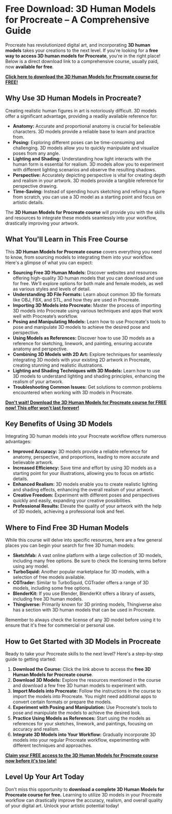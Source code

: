 # Free Download: 3D Human Models for Procreate – A Comprehensive Guide

Procreate has revolutionized digital art, and incorporating **3D human models** takes your creations to the next level. If you're looking for a **free way to access 3D human models for Procreate**, you're in the right place! Below is a direct download link to a comprehensive course, usually paid, now **available for free**.

[**Click here to download the 3D Human Models for Procreate course for FREE!**](https://udemywork.com/3d-human-models-for-procreate)

## Why Use 3D Human Models in Procreate?

Creating realistic human figures in art is notoriously difficult. 3D models offer a significant advantage, providing a readily available reference for:

*   **Anatomy:** Accurate and proportional anatomy is crucial for believable characters. 3D models provide a reliable base to learn and practice from.
*   **Posing:** Exploring different poses can be time-consuming and challenging. 3D models allow you to quickly manipulate and visualize poses from any angle.
*   **Lighting and Shading:** Understanding how light interacts with the human form is essential for realism. 3D models allow you to experiment with different lighting scenarios and observe the resulting shadows.
*   **Perspective:** Accurately depicting perspective is vital for creating depth and realism in your artwork. 3D models provide a tangible reference for perspective drawing.
*   **Time-Saving:** Instead of spending hours sketching and refining a figure from scratch, you can use a 3D model as a starting point and focus on artistic details.

The **3D Human Models for Procreate course** will provide you with the skills and resources to integrate these models seamlessly into your workflow, drastically improving your artwork.

## What You'll Learn in This Free Course

This **3D Human Models for Procreate course** covers everything you need to know, from sourcing models to integrating them into your workflow. Here's a glimpse of what you can expect:

*   **Sourcing Free 3D Human Models:** Discover websites and resources offering high-quality 3D human models that you can download and use for free. We'll explore options for both male and female models, as well as various styles and levels of detail.
*   **Understanding 3D File Formats:** Learn about common 3D file formats like OBJ, FBX, and STL, and how they are used in Procreate.
*   **Importing 3D Models into Procreate:** Master the process of importing 3D models into Procreate using various techniques and apps that work well with Procreate’s workflow.
*   **Posing and Manipulating Models:** Learn how to use Procreate's tools to pose and manipulate 3D models to achieve the desired pose and perspective.
*   **Using Models as References:** Discover how to use 3D models as a reference for sketching, linework, and painting, ensuring accurate anatomy and perspective.
*   **Combining 3D Models with 2D Art:** Explore techniques for seamlessly integrating 3D models with your existing 2D artwork in Procreate, creating stunning and realistic illustrations.
*   **Lighting and Shading Techniques with 3D Models:** Learn how to use 3D models to understand lighting and shading principles, enhancing the realism of your artwork.
*   **Troubleshooting Common Issues:** Get solutions to common problems encountered when working with 3D models in Procreate.

[**Don't wait! Download the 3D Human Models for Procreate course for FREE now! This offer won't last forever!**](https://udemywork.com/3d-human-models-for-procreate)

## Key Benefits of Using 3D Models

Integrating 3D human models into your Procreate workflow offers numerous advantages:

*   **Improved Accuracy:** 3D models provide a reliable reference for anatomy, perspective, and proportions, leading to more accurate and believable artwork.
*   **Increased Efficiency:** Save time and effort by using 3D models as a starting point for your illustrations, allowing you to focus on artistic details.
*   **Enhanced Realism:** 3D models enable you to create realistic lighting and shading effects, enhancing the overall realism of your artwork.
*   **Creative Freedom:** Experiment with different poses and perspectives quickly and easily, expanding your creative possibilities.
*   **Professional Results:** Elevate the quality of your artwork with the help of 3D models, achieving a professional look and feel.

## Where to Find Free 3D Human Models

While this course will delve into specific resources, here are a few general places you can begin your search for free 3D human models:

*   **Sketchfab:** A vast online platform with a large collection of 3D models, including many free options. Be sure to check the licensing terms before using any model.
*   **TurboSquid:** Another popular marketplace for 3D models, with a selection of free models available.
*   **CGTrader:** Similar to TurboSquid, CGTrader offers a range of 3D models, including some free options.
*   **BlenderKit:** If you use Blender, BlenderKit offers a library of assets, including free 3D human models.
*   **Thingiverse:** Primarily known for 3D printing models, Thingiverse also has a section with 3D human models that can be used in Procreate.

Remember to always check the license of any 3D model before using it to ensure that it's free for commercial or personal use.

## How to Get Started with 3D Models in Procreate

Ready to take your Procreate skills to the next level? Here's a step-by-step guide to getting started:

1.  **Download the Course:** Click the link above to access the **free 3D Human Models for Procreate course**.
2.  **Download 3D Models:** Explore the resources mentioned in the course and download a few free 3D human models to experiment with.
3.  **Import Models into Procreate:** Follow the instructions in the course to import the models into Procreate. You might need additional apps to convert certain formats or prepare the models.
4.  **Experiment with Posing and Manipulation:** Use Procreate's tools to pose and manipulate the models to achieve the desired look.
5.  **Practice Using Models as References:** Start using the models as references for your sketches, linework, and paintings, focusing on accuracy and realism.
6.  **Integrate 3D Models into Your Workflow:** Gradually incorporate 3D models into your regular Procreate workflow, experimenting with different techniques and approaches.

[**Claim your FREE access to the 3D Human Models for Procreate course now before it's too late!**](https://udemywork.com/3d-human-models-for-procreate)

## Level Up Your Art Today

Don't miss this opportunity to **download a complete 3D Human Models for Procreate course for free.** Learning to utilize 3D models in your Procreate workflow can drastically improve the accuracy, realism, and overall quality of your digital art. Unlock your artistic potential today!
